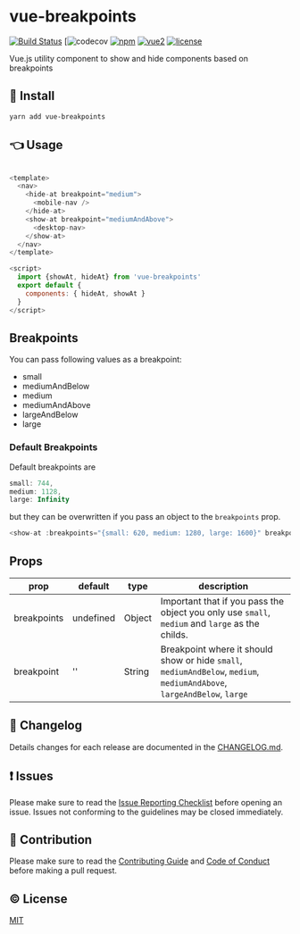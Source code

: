 # vue-breakpoints
[![Build Status](https://travis-ci.org/apertureless/vue-breakpoints.svg?branch=develop)](https://travis-ci.org/apertureless/vue-breakpoints)
[![codecov](https://codecov.io/gh/apertureless/vue-breakpoints/branch/master/graph/badge.svg)
[![npm](https://img.shields.io/npm/v/vue-breakpoints.svg)](https://www.npmjs.com/package/vue-breakpoints)
[![vue2](https://img.shields.io/badge/vue-2.x-brightgreen.svg)](https://vuejs.org/)
[![license](https://img.shields.io/github/license/mashape/apistatus.svg)](https://github.com/apertureless/vue-breakpoints/blob/master/LICENSE)

Vue.js utility component to show and hide components based on breakpoints


## 🔧  Install
`yarn add vue-breakpoints`

## 👈 Usage

```javascript

<template>
  <nav>
    <hide-at breakpoint="medium">
      <mobile-nav />
    </hide-at>
    <show-at breakpoint="mediumAndAbove">
      <desktop-nav>
    </show-at>
  </nav>
</template>

<script>
  import {showAt, hideAt} from 'vue-breakpoints'
  export default {
    components: { hideAt, showAt }
  }
</script>
```

## Breakpoints
You can pass following values as a breakpoint:

- small
- mediumAndBelow
- medium
- mediumAndAbove
- largeAndBelow
- large

### Default Breakpoints

Default breakpoints are

```js
small: 744,
medium: 1128,
large: Infinity
```

but they can be overwritten if you pass an object to the `breakpoints` prop.

```js
<show-at :breakpoints="{small: 620, medium: 1280, large: 1600}" breakpoint="medium">
```

## Props
| prop | default | type | description
|---|---|---|---|
| breakpoints | undefined | Object | Important that if you pass the object you only use `small`, `medium` and `large` as the childs.
| breakpoint | '' | String | Breakpoint where it should show or hide `small`, `mediumAndBelow`, `medium`, `mediumAndAbove`, `largeAndBelow`, `large`




## :scroll: Changelog
Details changes for each release are documented in the [CHANGELOG.md](https://github.com/apertureless/vue-breakpoints/blob/master/CHANGELOG.md).


## :exclamation: Issues
Please make sure to read the [Issue Reporting Checklist](https://github.com/apertureless/vue-breakpoints/blob/master/CONTRIBUTING.md#issue-reporting-guidelines) before opening an issue. Issues not conforming to the guidelines may be closed immediately.


## :muscle: Contribution
Please make sure to read the [Contributing Guide](https://github.com/apertureless/vue-breakpoints/blob/master/CONTRIBUTING.md) and [Code of Conduct](code-of-conduct.md) before making a pull request.

## :copyright: License

[MIT](http://opensource.org/licenses/MIT)
